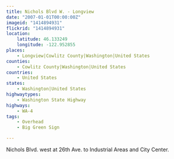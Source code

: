```yaml
---
title: Nichols Blvd W. - Longview
date: "2007-01-01T00:00:00Z"
imageid: "1414894931"
flickrid: "1414894931"
location:
    latitude: 46.133249
    longitude: -122.952855
places:
    - Longview|Cowlitz County|Washington|United States
counties:
    - Cowlitz County|Washington|United States
countries:
    - United States
states:
    - Washington|United States
highwaytypes:
    - Washington State Highway
highways:
    - WA-4
tags:
    - Overhead
    - Big Green Sign

---
```

Nichols Blvd. west at 26th Ave. to Industrial Areas and City Center.